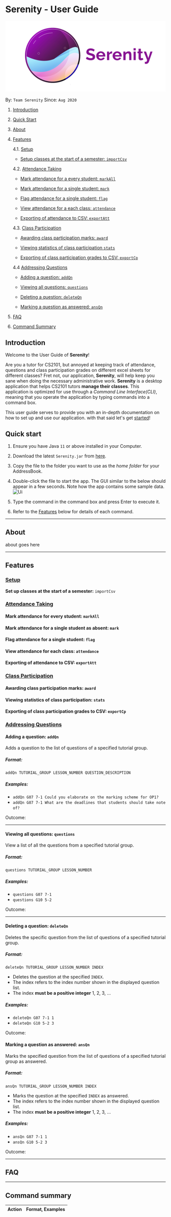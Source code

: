 # Serenity - User Guide

![Serenity Logo](images/logo.png)

By: `Team Serenity` Since: `Aug 2020`

1. [Introduction](#introduction)

2. [Quick Start](#quick-start)

3. [About](#about)

4. [Features](#features)

   4.1. [Setup](#setup)
   
     * [Setup classes at the start of a semester: `importCsv`](#setup-classes-at-the-start-of-a-semester-importcsv)
   
   4.2. [Attendance Taking](#attendance-taking)
  
     * [Mark attendance for a every student: `markAll`](#mark-attendance-for-every-student-markall)
     
     * [Mark attendance for a single student: `mark`](#mark-attendance-for-a-single-student-mark)
     
     * [Flag attendance for a single student: `flag`](#flag-attendance-for-a-single-student-flag)
     
     * [View attendance for a each class: `attendance`](#view-attendance-for-each-class-attendance)
     
     * [Exporting of attendance to CSV: `exportAtt`](#exporting-of-attendance-to-csv-exportatt)
     
   4.3. [Class Participation](#class-participation)
   
     * [Awarding class participation marks: `award`](#awarding-class-participation-marks-award)
     
     * [Viewing statistics of class participation `stats`](#viewing-statistics-of-class-participation-stats)
     
     * [Exporting of class participation grades to CSV: `exportCp`](#exporting-of-class-participation-grades-to-csv-exportcp)
     
   4.4 [Addressing Questions](#addressing-questions)
   
     * [Adding a question: `addQn`](#adding-a-question-addqn)
     
     * [Viewing all questions: `questions`](#viewing-all-questions-list)
   
     * [Deleting a question: `deleteQn`](#deleting-a-question-deleteqn)
     
     * [Marking a question as answered: `ansQn`](#marking-a-question-as-answered-ansqn)
     
5. [FAQ](#faq)

6. [Command Summary](#command-summary)

## Introduction

Welcome to the User Guide of **Serenity**!

Are you a tutor for CS2101, but annoyed at keeping track of attendance, questions and class participation grades on different 
excel sheets for different classes? Fret not, our application, **Serenity**, will help keep you sane when doing the necessary 
administrative work. **Serenity** is a desktop application that helps CS2101 tutors **manage their classes**. This  
application is optimized for use through a *Command Line Interface(CLI)*, meaning that you operate the application by 
typing commands into a command box.

This user guide serves to provide you with an in-depth documentation on how to set up and use our application. with that said
let's get [started](#quick-start)!

## Quick start

1. Ensure you have Java `11` or above installed in your Computer.

1. Download the latest `Serenity.jar` from [here]().

1. Copy the file to the folder you want to use as the _home folder_ for your AddressBook.

1. Double-click the file to start the app. The GUI similar to the below should appear in a few seconds. Note how the app contains some sample data.<br>
   ![Ui]()

1. Type the command in the command box and press Enter to execute it. 

1. Refer to the [Features](#features) below for details of each command.

--------------------------------------------------------------------------------------------------------------------

## About

about goes here

--------------------------------------------------------------------------------------------------------------------

## Features

### <ins>Setup</ins>

**Set up classes at the start of a semester:** `importCsv`

### <ins>Attendance Taking</ins>

#### Mark attendance for every student: `markAll`

#### Mark attendance for a single student as absent: `mark`

#### Flag attendance for a single student: `flag`

#### View attendance for each class: `attendance`

#### Exporting of attendance to CSV: `exportAtt`


### <ins>Class Participation</ins>

#### Awarding class participation marks: `award`

#### Viewing statistics of class participation: `stats`

#### Exporting of class participation grades to CSV: `exportCp`


### <ins>Addressing Questions</ins>

#### Adding a question: `addQn`

Adds a question to the list of questions of a specified tutorial group.

##### Format:

`addQn TUTORIAL_GROUP LESSON_NUMBER QUESTION_DESCRIPTION`

##### Examples:
* `addQn G07 7-1 Could you elaborate on the marking scheme for OP1?`
* `addQn G07 7-1 What are the deadlines that students should take note of?`

Outcome:

---

#### Viewing all questions: `questions`

View a list of all the questions from a specified tutorial group.

##### Format:

`questions TUTORIAL_GROUP LESSON_NUMBER`

##### Examples:
* `questions G07 7-1`
* `questions G10 5-2`

Outcome:

---

#### Deleting a question: `deleteQn`

Deletes the specific question from the list of questions of a specified tutorial group.

##### Format:

`deleteQn TUTORIAL_GROUP LESSON_NUMBER INDEX`
* Deletes the question at the specified `INDEX`.
* The index refers to the index number shown in the displayed question list.
* The index **must be a positive integer** 1, 2, 3, …​

##### Examples:
* `deleteQn G07 7-1 1`
* `deleteQn G10 5-2 3`

Outcome:

#### Marking a question as answered: `ansQn` 

Marks the specified question from the list of questions of a specified tutorial group as answered.

##### Format:

`ansQn TUTORIAL_GROUP LESSON_NUMBER INDEX`
* Marks the question at the specified `INDEX` as answered.
* The index refers to the index number shown in the displayed question list.
* The index **must be a positive integer** 1, 2, 3, …​

##### Examples:
* `ansQn G07 7-1 1`
* `ansQn G10 5-2 3`

Outcome:

--------------------------------------------------------------------------------------------------------------------

## FAQ

--------------------------------------------------------------------------------------------------------------------

## Command summary

Action | Format, Examples
--------|------------------

